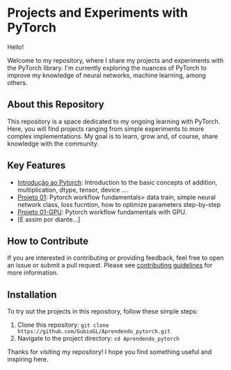 # Projects and Experiments with PyTorch

Hello!

Welcome to my repository, where I share my projects and experiments with the PyTorch library. I'm currently exploring the nuances of PyTorch to improve my knowledge of neural networks, machine learning, among others.

## About this Repository

This repository is a space dedicated to my ongoing learning with PyTorch. Here, you will find projects ranging from simple experiments to more complex implementations. My goal is to learn, grow and, of course, share knowledge with the community.

## Key Features

- [Introdução ao Pytorch](https://github.com/GubioGL/Aprendendo_pytorch/blob/main/pytorch_leaning_00_pynb.ipynb): Introduction to the basic concepts of addition, multiplication, dtype, tensor, device ....
- [Projeto 01](https://github.com/GubioGL/Aprendendo_pytorch/blob/main/pytorch_leaning_01_pynb.ipynb): Pytorch workflow fundamentals> data train, simple neural network class, loss fucntion, how to optimize parameters step-by-step
- [Projeto 01-GPU](https://github.com/GubioGL/Aprendendo_pytorch/blob/main/pytorch_leaning_01_GPU.ipynb): Pytorch workflow fundamentals with GPU.
- [E assim por diante...]

## How to Contribute

If you are interested in contributing or providing feedback, feel free to open an issue or submit a pull request. Please see [contributing guidelines](CONTRIBUTING.md) for more information.

## Installation

To try out the projects in this repository, follow these simple steps:

1. Clone this  repository: `git clone https://github.com/GubioGL/Aprendendo_pytorch.git`
2. Navigate to  the project directory: `cd Aprendendo_pytorch`

Thanks for visiting my repository! I hope you find something useful and inspiring here.

